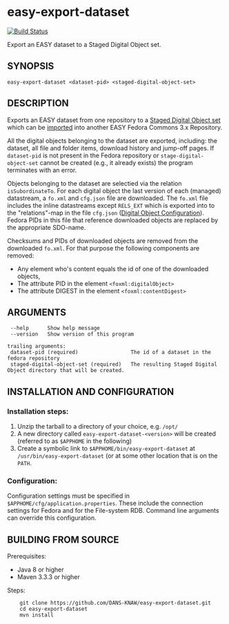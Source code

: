 easy-export-dataset
===================
[![Build Status](https://travis-ci.org/DANS-KNAW/easy-export-dataset.svg?branch=master)](https://travis-ci.org/DANS-KNAW/easy-export-dataset)

Export an EASY dataset to a Staged Digital Object set.


SYNOPSIS
--------

    easy-export-dataset <dataset-pid> <staged-digital-object-set>


DESCRIPTION
-----------

Exports an EASY dataset from one repository to a [Staged Digital Object set] which can be [imported] into another EASY Fedora Commons 3.x Repository. 

All the digital objects belonging to the dataset are 
exported, including: the dataset, all file and folder items, download history and jump-off pages. If `dataset-pid`
is not present in the Fedora repository or `stage-digital-object-set` cannot be created (e.g., it already exists)
the program terminates with an error.

Objects belonging to the dataset are selectied via the relation `isSubordinateTo`.
For each digital object the last version of each (managed) datastream, a `fo.xml` and `cfg.json` file are downloaded.
The `fo.xml` file includes the inline datastreams except `RELS_EXT`
which is exported into to the "relations"-map in the file `cfg.json` ([Digital Object Configuration]).
Fedora PIDs in this file that reference downloaded objects are replaced by the appropriate SDO-name.

Checksums and PIDs of downloaded objects are removed from the downloaded `fo.xml`.
For that purpose the following components are removed:

* Any element who's content equals the id of one of the downloaded objects,
* The attribute PID in the element `<foxml:digitalObject>`
* The attribute DIGEST in the element `<foxml:contentDigest>`


ARGUMENTS
---------

     --help      Show help message
     --version   Show version of this program
    
    trailing arguments:
     dataset-pid (required)                 The id of a dataset in the fedora repository
     staged-digital-object-set (required)   The resulting Staged Digital Object directory that will be created.




INSTALLATION AND CONFIGURATION
------------------------------

### Installation steps:

1. Unzip the tarball to a directory of your choice, e.g. `/opt/`
2. A new directory called `easy-export-dataset-<version>` will be created (referred to as `$APPHOME` in the following)
3. Create a symbolic link to `$APPHOME/bin/easy-export-dataset` at `/usr/bin/easy-export-dataset` (or at some other
   location that is on the `PATH`. 

 
### Configuration:

Configuration settings must be specified in `$APPHOME/cfg/application.properties`. These include the connection 
settings for Fedora and for the File-system RDB. Command line arguments can override this configuration.


BUILDING FROM SOURCE
--------------------

Prerequisites:

* Java 8 or higher
* Maven 3.3.3 or higher
 
Steps:

        git clone https://github.com/DANS-KNAW/easy-export-dataset.git
        cd easy-export-dataset
        mvn install
  
[Staged Digital Object set]: https://github.com/DANS-KNAW/easy-ingest#staged-digital-object-set
[Digital Object Configuration]: https://github.com/DANS-KNAW/easy-ingest#digital-object-configuration-file
[EASY Metadata]: https://easy.dans.knaw.nl/schemas/md/emd/2013/11/emd.xsd
[DCTERMS format]: http://dublincore.org/documents/dcmi-terms/#terms-format
[MIME Type]: https://en.wikipedia.org/wiki/MIME
[imported]: https://github.com/DANS-KNAW/easy-export-dataset/wiki
